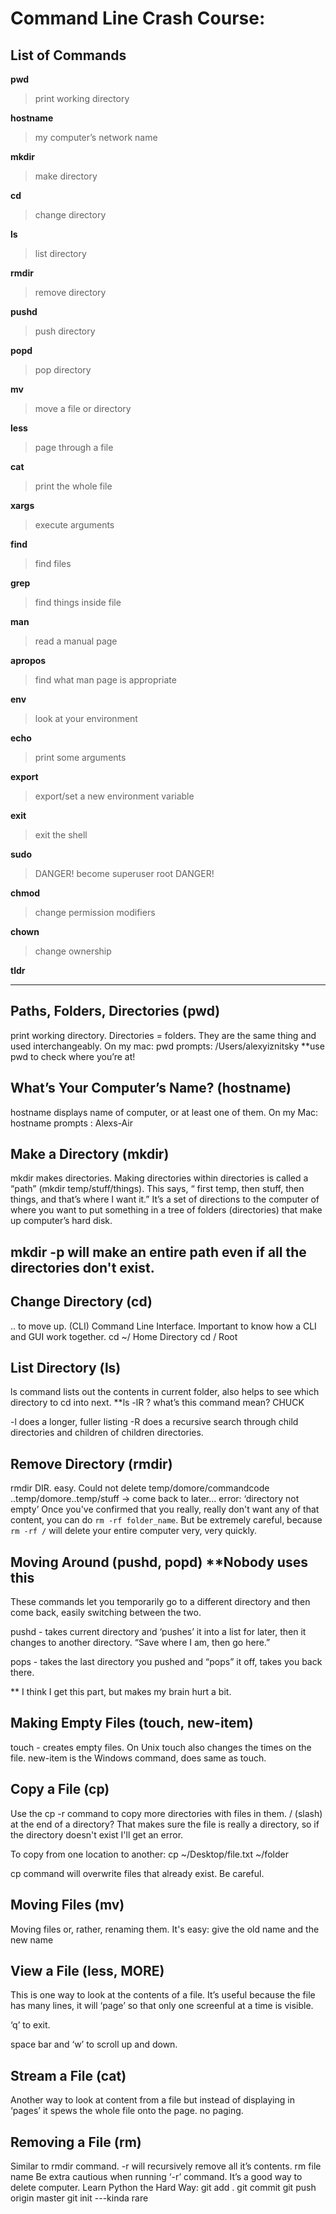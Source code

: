 # Command Line Crash Course:

## List of Commands

**pwd**
> print working directory

**hostname**
> my computer’s network name

**mkdir**
> make directory

**cd**
> change directory

**ls**
> list directory

**rmdir**
> remove directory

**pushd**
> push directory

**popd**
> pop directory

**mv**
> move a file or directory

**less**
> page through a file

**cat**
> print the whole file

**xargs**
> execute arguments

**find**
> find files

**grep**
> find things inside file

**man**
> read a manual page

**apropos**
> find what man page is appropriate

**env**
> look at your environment

**echo**
> print some arguments

**export**
> export/set a new environment variable

**exit**
> exit the shell

**sudo**
> DANGER! become superuser root DANGER!

**chmod**
> change permission modifiers

**chown**
> change ownership

**tldr**

------------------------------------------------------------------------------------------

## Paths, Folders, Directories (pwd)

print working directory. Directories = folders. They are the same thing and used interchangeably. On my mac: pwd prompts: /Users/alexyiznitsky
**use pwd to check where you’re at!

## What’s Your Computer’s Name? (hostname)
hostname displays name of computer, or at least one of them.
On my Mac: hostname prompts : Alexs-Air

## Make a Directory (mkdir)

mkdir makes directories. Making directories within directories is called a “path” (mkdir temp/stuff/things). This says, “ first temp, then stuff, then things, and that’s where I want it.” It’s a set of directions to the computer of where you want to put something in a tree of folders (directories) that make up computer’s hard disk.

## mkdir -p will make an entire path even if all the directories don't exist.


## Change Directory (cd)

.. to move up. (CLI) Command Line Interface. Important to know how a CLI and GUI work together.
cd ~/ Home Directory
cd / Root

## List Directory (ls)

ls command lists out the contents in current folder, also helps to see which directory to cd into next.
**ls -lR ? what’s this command mean? CHUCK

-l does a longer, fuller listing
-R does a recursive search through child directories and children of children directories.

## Remove Directory (rmdir)

rmdir DIR. easy. Could not delete temp/domore/commandcode ..temp/domore..temp/stuff -> come back to later… error: ‘directory not empty’
Once you've confirmed that you really, really don't want any of that content, you can do `rm -rf folder_name`. But be extremely careful, because `rm -rf /` will delete your entire computer very, very quickly.

## Moving Around (pushd, popd) **Nobody uses this


These commands let you temporarily go to a different directory and then come back, easily switching between the two.

pushd - takes current directory and ‘pushes’ it into a list for later, then it changes to another directory.  “Save where I am, then go here.”

pops - takes the last directory you pushed and “pops” it off, takes you back there.

** I think I get this part, but makes my brain hurt a bit.

## Making Empty Files (touch, new-item)

touch - creates empty files. On Unix touch also changes the times on the file. new-item is the Windows command, does same as touch.





## Copy a File (cp)


Use the cp -r command to copy more directories with files in them.
/ (slash) at the end of a directory? That makes sure the file is really a directory, so if the directory doesn't exist I'll get an error.

To copy from one location to another: cp ~/Desktop/file.txt ~/folder

cp command will overwrite files that already exist. Be careful.

## Moving Files (mv)

Moving files or, rather, renaming them. It's easy: give the old name and the new name

## View a File (less, MORE)

This is one way to look at the contents of a file. It’s useful because the file has many lines, it will ‘page’ so that only one screenful at a time is visible.

‘q’ to exit.

space bar and ‘w’ to scroll up and down.

## Stream a File (cat)

Another way to look at content from a file but instead of displaying in ‘pages’ it spews the whole file onto the page. no paging.

## Removing a File (rm)

Similar to rmdir command. -r will recursively remove all it’s contents.
rm file name
Be extra cautious when running ‘-r’ command. It’s a good way to delete computer.
Learn Python the Hard Way:
git add .
git commit
git push origin master
git init ---kinda rare



